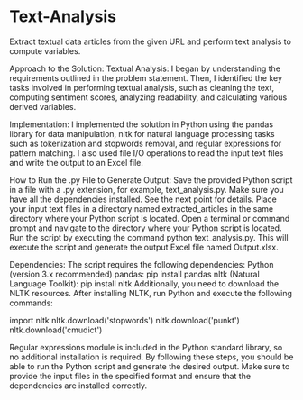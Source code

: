 # Text-Analysis
Extract textual data articles from the given URL and perform text analysis to compute variables.

Approach to the Solution:
Textual Analysis: I began by understanding the requirements outlined in the problem statement. Then, I identified the key tasks involved in performing textual analysis, such as cleaning the text, computing sentiment scores, analyzing readability, and calculating various derived variables.

Implementation: I implemented the solution in Python using the pandas library for data manipulation, nltk for natural language processing tasks such as tokenization and stopwords removal, and regular expressions for pattern matching. I also used file I/O operations to read the input text files and write the output to an Excel file.

How to Run the .py File to Generate Output:
Save the provided Python script in a file with a .py extension, for example, text_analysis.py.
Make sure you have all the dependencies installed. See the next point for details.
Place your input text files in a directory named extracted_articles in the same directory where your Python script is located.
Open a terminal or command prompt and navigate to the directory where your Python script is located.
Run the script by executing the command python text_analysis.py. This will execute the script and generate the output Excel file named Output.xlsx.

Dependencies:
The script requires the following dependencies:
Python (version 3.x recommended)
pandas: pip install pandas
nltk (Natural Language Toolkit): pip install nltk
Additionally, you need to download the NLTK resources. After installing NLTK, run Python and execute the following commands:

import nltk
nltk.download('stopwords')
nltk.download('punkt')
nltk.download('cmudict')

Regular expressions module is included in the Python standard library, so no additional installation is required.
By following these steps, you should be able to run the Python script and generate the desired output. Make sure to provide the input files in the specified format and ensure that the dependencies are installed correctly.
